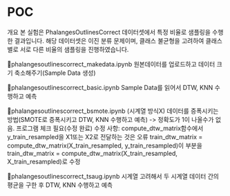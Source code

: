 # POC
개요
본 실험은 PhalangesOutlinesCorrect 데이터셋에서 특정 비율로 샘플링을 수행한 결과입니다. 해당 데이터셋은 이진 분류 문제이며, 클래스 불균형을 고려하여 클래스별로 서로 다른 비율의 샘플링을 진행하였습니다.

📁phalangesoutlinescorrect_makedata.ipynb
원본데이터를 업로드하고 데이터 크기 축소해주기(Sample Data 생성)

📁phalangesoutlinescorrect_basic.ipynb
Sample Data를 읽어서 DTW, KNN 수행하고 예측

📁phalangesoutlinescorrect_bsmote.ipynb
(시계열 방식X) 데이터를 증폭시키는 방법(SMOTE로 증폭시키고 DTW, KNN 수행하고 예측) 
-> 정확도가 1이 나올수가 없음. 프로그램 체크 필요(수정 완료)
수정 사항: compute_dtw_matrix함수에서 y_train_resampled을 X1또는 X2로 전달하는 것은 오류
train_dtw_matrix = compute_dtw_matrix(X_train_resampled, y_train_resampled)이 부분을 train_dtw_matrix = compute_dtw_matrix(X_train_resampled, X_train_resampled)로 수정

📁phalangesoutlinescorrect_tsaug.ipynb
시계열 고려해서 두 시계열 데이터 간의 평균을 구한 후 DTW, KNN 수행하고 예측
